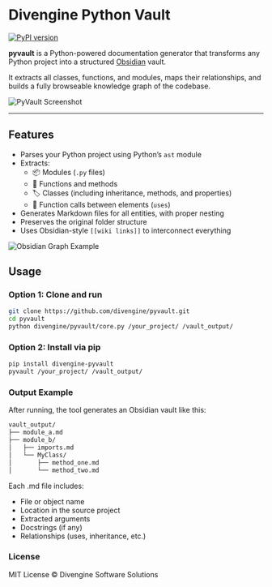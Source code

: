 # Divengine Python Vault

[![PyPI version](https://badge.fury.io/py/divengine-pyvault.svg)](https://pypi.org/project/divengine-pyvault/)

**pyvault** is a Python-powered documentation generator that transforms any Python project into a structured [Obsidian](https://obsidian.md) vault.  

It extracts all classes, functions, and modules, maps their relationships, and builds a fully browseable knowledge graph of the codebase.

![PyVault Screenshot](https://github.com/user-attachments/assets/38d9f3dd-e001-42e2-b69f-d33bfdae7343)

---

## Features

- Parses your Python project using Python’s `ast` module
- Extracts:
  - 📦 Modules (`.py` files)
  - 🧩 Functions and methods
  - 🏷️ Classes (including inheritance, methods, and properties)
  - 🔗 Function calls between elements (`uses`)
- Generates Markdown files for all entities, with proper nesting
- Preserves the original folder structure
- Uses Obsidian-style `[[wiki links]]` to interconnect everything

![Obsidian Graph Example](https://github.com/user-attachments/assets/3577390b-f482-4854-9304-6e6aec358ef4)

## Usage

### Option 1: Clone and run

```bash
git clone https://github.com/divengine/pyvault.git
cd pyvault
python divengine/pyvault/core.py /your_project/ /vault_output/
```

### Option 2: Install via pip

```bash
pip install divengine-pyvault
pyvault /your_project/ /vault_output/
```

### Output Example

After running, the tool generates an Obsidian vault like this:

```bash
vault_output/
├── module_a.md
├── module_b/
│   ├── imports.md
│   └── MyClass/
│       ├── method_one.md
│       └── method_two.md
```

Each .md file includes:

- File or object name
- Location in the source project
- Extracted arguments
- Docstrings (if any)
- Relationships (uses, inheritance, etc.)

### License

MIT License © Divengine Software Solutions
